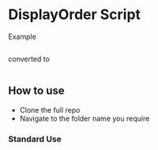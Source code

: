 # DisplayOrder Script


Example



```js

```

converted to

```js

```

## How to use

- Clone the full repo
- Navigate to the folder name you require

### Standard Use

